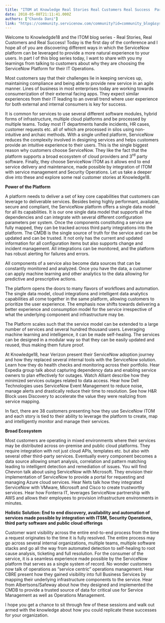 ```yaml
---
title: "ITOM at Knowledge Real Stories Real Customers Real Success  Part "
date: 2018-05-08T21:11:41.000Z
authors: ["Chanda Dani"]
link: "https://community.servicenow.com/community?id=community_blog&sys_id=6a8925ccdb0e9b404816f3231f9619db"
---
```

<p>Welcome to Knowledgde18 and the ITOM blog series - Real Stories, Real Customers and Real Success! Today is the first day of the conference and I hope all of you are discovering different ways in which the ServiceNow platform can be leveraged to provide a more natural experience to your users. In part I of this blog series today, I want to share with you my learnings from talking to customers about why they are choosing the ServiceNow Platform for their IT Operations.</p>
<p>Most customers say that their challenges lie in keeping services up, maintaining compliance and being able to provide new service in an agile manner. Lines of business in most enterprises today are working towards consumerization of their external facing apps. They expect similar experiences from their IT leading to an overall trend where user experience for both external and internal consumers is key for success.</p>
<p>It is common for services to use several different software modules, hybrid forms of infrastructure, multiple cloud platforms and be processed by multiple teams. Today most IT departments handle incidents, HR cases, customer requests etc. all of which are processed in silos using non-intuitive and archaic methods. With a single unified platform, ServiceNow reduces the complexity involved in designing services and helps customers provide an intuitive experience to their users. This is the single biggest reason why customers choose ServiceNow. They like the fact that the platform supports a broad ecosystem of cloud providers and 3<sup>rd</sup> party software. Finally, they choose ServiceNow ITOM as it allows end to end service delivery and maintenance, made possible by integration of ITOM with service management and Security Operations. Let us take a deeper dive into these and explore some real customer stories at Knowledge18.</p>
<p><strong>Power of the Platform</strong></p>
<p>A platform needs to deliver a set of key core capabilities that customers can leverage to deliverable services. Besides being highly performant, available, secure and compliant, the ServiceNow platform offers a single data model for all its capabilities. It is our one single data model that supports all the dependencies and can integrate with several different configuration parameters per system. Once the components constituting a service are fully mapped, they can be tracked across third party integrations into the platform. The CMDB is the single source of truth for the service and can be updated and can be trusted. It not only has the current and updated information for all configuration items but also supports change and incident management. All integrations can be monitored, and the platform has robust alerting for failures and errors.</p>
<p>All components of a service also become data sources that can be constantly monitored and analyzed. Once you have the data, a customer can apply machine learning and other analytics to the data allowing for predictive and prescriptive actions.</p>
<p>The platform opens the doors to many flavors of workflows and automation. The single data model, cloud integrations and intelligent data analytics capabilities all come together in the same platform, allowing customers to prioritize the user experience. The emphasis now shifts towards delivering a better experience and consumption model for the service irrespective of what the underlying component and infrastructure may be.</p>
<p>The Platform scales such that the service model can be extended to a large number of services and several hundred thousand users. Leveraging machine learning and intelligence, it can be made self-healing. The services can be designed in a modular way so that they can be easily updated and reused, thus making them future proof.</p>
<p>At Knowledge18, hear Verizon present their ServiceNow adoption journey and how they replaced several internal tools with the ServiceNow solution. Learn how they do health checks and monitoring across their portfolio. Hear Expedia group talk about capturing dependency data and enabling service owners to plan effectively for outages. Watch Alliant describe how they minimized services outages related to data access. Hear how Dell Technologies uses ServiceNow Event Management to reduce noise, manage alerts and drastically reduce their time to resolution. See how H&amp;R Block uses Discovery to accelerate the value they were realizing from service mapping.</p>
<p>In fact, there are 38 customers presenting how they use SeviceNow ITOM and each story is tied to their ability to leverage the platform to create, map and intelligently monitor and manage their services. </p>
<p><strong>Broad Ecosystem</strong></p>
<p>Most customers are operating in mixed environments where their services may be distributed across on-premise and public cloud platforms. They require integration with not just cloud APIs, templates etc. but also with several other third-party services. Eventually every component becomes a data source allowing smart analysis, correlation and pattern matching leading to intelligent detection and remediation of issues. You will find Chevron talk about using ServiceNow with Microsoft. They envision their implementation of ServiceNow to provide a portal for requesting and managing Azure cloud services. Hear Nets talk how they integrated ServiceNow with VMware, Microsoft and Cisco to create trustworthy services. Hear how Fonterra IT, leverages ServiceNow partnership with AWS and allows their employees to provision infrastructure environments in minutes.</p>
<p><strong>Holistic Solution: End to end discovery, availability and automation of services made possible by integration with ITSM, Security Operations, third party software and public cloud offerings</strong></p>
<p>Customer want visibility across the entire end-to-end process from the time a request originates to the time it is fully resolved. The entire process may go across several internal organizations, multiple teams, multiple software stacks and go all the way from automated detection to self-healing to root cause analysis, ticketing and full resolution. For the consumer of the service, it is a seamless experience made possible by the ServiceNow platform that serves as a single system of record. No wonder customers now talk of operations as “service centric” operations management. Hear CBRE present how they gained visibility into full Business Services by mapping their underlying infrastructure components to the service. Hear from Albertsons/Safeway about how they designed and implemented the CMDB to provide a trusted source of data for critical use for Service Management as well as Operations Management.</p>
<p>I hope you get a chance to sit through few of these sessions and walk out armed with the knowledge about how you could replicate these successes for your organization.</p>